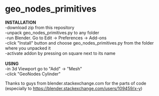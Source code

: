 # geo_nodes_primitives

<b>INSTALLATION</b> <br>
-download zip from this repository <br>
-unpack geo_nodes_primitives.py to any folder <br>
-run Blender. Go to Edit -> Preferences -> Add-ons <br>
-click "Install" button and choose geo_nodes_primitives.py from the folder where you unpacked it <br>
-activate addon by pressing on square next to its name <br>
<br>
<b>USING</b> <br>
-in 3d Viewport go to "Add" -> "Mesh" <br>
-click "GeoNodes Cylinder" <br>

Thanks to guys from blender.stackexchange.com for the parts of code (especially to https://blender.stackexchange.com/users/109459/x-y) <br>
